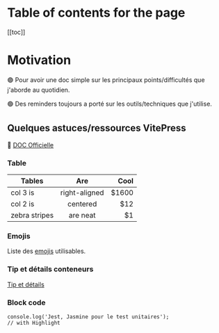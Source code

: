 # Table of contents for the page
[[toc]]

# Motivation

:purple_circle: Pour avoir une doc simple sur les principaux points/difficultés que j'aborde au quotidien.

:green_circle: Des reminders toujours a porté sur les outils/techniques que j'utilise.

## Quelques astuces/ressources VitePress

:red_circle: [DOC Officielle](https://vitepress.vuejs.org/)

### Table

| Tables        |      Are      |  Cool |
|---------------|:-------------:|------:|
| col 3 is      | right-aligned | $1600 |
| col 2 is      |   centered    |   $12 |
| zebra stripes |   are neat    |    $1 |

### Emojis

Liste des [emojis](https://github.com/markdown-it/markdown-it-emoji/blob/master/lib/data/full.json) utilisables.

### Tip et détails conteneurs

[Tip et détails](https://vitepress.vuejs.org/guide/markdown.html#custom-containers)

### Block code

```js{2}
console.log('Jest, Jasmine pour le test unitaires');
// with Highlight
```